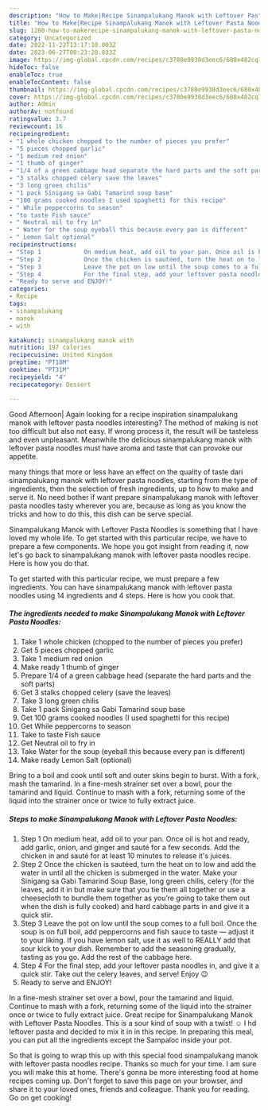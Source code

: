 ```yaml
---
description: "How to Make|Recipe Sinampalukang Manok with Leftover Pasta Noodles {That is Special"
title: "How to Make|Recipe Sinampalukang Manok with Leftover Pasta Noodles {That is Special"
slug: 1280-how-to-makerecipe-sinampalukang-manok-with-leftover-pasta-noodles-that-is-special
category: Uncategorized
date: 2022-11-22T13:17:10.003Z
date: 2023-06-27T00:23:28.833Z
image: https://img-global.cpcdn.com/recipes/c3780e9938d3eec6/680x482cq70/sinampalukang-manok-with-leftover-pasta-noodles-recipe-main-photo.jpg
hideToc: false
enableToc: true
enableTocContent: false
thumbnail: https://img-global.cpcdn.com/recipes/c3780e9938d3eec6/680x482cq70/sinampalukang-manok-with-leftover-pasta-noodles-recipe-main-photo.jpg
cover: https://img-global.cpcdn.com/recipes/c3780e9938d3eec6/680x482cq70/sinampalukang-manok-with-leftover-pasta-noodles-recipe-main-photo.jpg
author: Admin
authorAv: notfound
ratingvalue: 3.7
reviewcount: 16
recipeingredient:
- "1 whole chicken chopped to the number of pieces you prefer"
- "5 pieces chopped garlic"
- "1 medium red onion"
- "1 thumb of ginger"
- "1/4 of a green cabbage head separate the hard parts and the soft parts"
- "3 stalks chopped celery save the leaves"
- "3 long green chilis"
- "1 pack Sinigang sa Gabi Tamarind soup base"
- "100 grams cooked noodles I used spaghetti for this recipe"
- " While peppercorns to season"
- "to taste Fish sauce"
- " Neutral oil to fry in"
- " Water for the soup eyeball this because every pan is different"
- " Lemon Salt optional"
recipeinstructions:
- "Step 1            On medium heat, add oil to your pan. Once oil is hot and ready, add garlic, onion, and ginger and sauté for a few seconds. Add the chicken in and sauté for at least 10 minutes to release it&#39;s juices."
- "Step 2            Once the chicken is sautéed, turn the heat on to low and add the water in until all the chicken is submerged in the water. Make your Sinigang sa Gabi Tamarind Soup Base, long green chilis, celery (for the leaves, add it in but make sure that you tie them all together or use a cheesecloth to bundle them together as you’re going to take them out when the dish is fully cooked) and hard cabbage parts in and give it a quick stir."
- "Step 3            Leave the pot on low until the soup comes to a full boil. Once the soup is on full boil, add peppercorns and fish sauce to taste — adjust it to your liking. If you have lemon salt, use it as well to REALLY add that sour kick to your dish. Remember to add the seasoning gradually, tasting as you go. Add the rest of the cabbage here."
- "Step 4            For the final step, add your leftover pasta noodles in, and give it a quick stir. Take out the celery leaves, and serve! Enjoy 😉"
- "Ready to serve and ENJOY!"
categories:
- Recipe
tags:
- sinampalukang
- manok
- with

katakunci: sinampalukang manok with 
nutrition: 197 calories
recipecuisine: United Kingdom
preptime: "PT18M"
cooktime: "PT31M"
recipeyield: "4"
recipecategory: Dessert

---
```



Good Afternoon| Again looking for a recipe inspiration sinampalukang manok with leftover pasta noodles interesting? The method of making is not too difficult but also not easy. If wrong process it, the result will be tasteless and even unpleasant. Meanwhile the delicious sinampalukang manok with leftover pasta noodles must have aroma and taste that can provoke our appetite.






many things that more or less have an effect on the quality of taste dari sinampalukang manok with leftover pasta noodles, starting from the type of ingredients, then the selection of fresh ingredients, up to how to make and serve it. No need bother if want prepare sinampalukang manok with leftover pasta noodles tasty wherever you are, because as long as you know the tricks and how to do this, this dish can be serve  special.


Sinampalukang Manok with Leftover Pasta Noodles is something that I have loved my whole life. To get started with this particular recipe, we have to prepare a few components. We hope you got insight from reading it, now let&#39;s go back to sinampalukang manok with leftover pasta noodles recipe. Here is how you do that.


To get started with this particular recipe, we must prepare a few ingredients. You can have sinampalukang manok with leftover pasta noodles using 14 ingredients and 4 steps. Here is how you cook that.

<!--inarticleads1-->

##### The ingredients needed to make Sinampalukang Manok with Leftover Pasta Noodles:

1. Take 1 whole chicken (chopped to the number of pieces you prefer)
1. Get 5 pieces chopped garlic
1. Take 1 medium red onion
1. Make ready 1 thumb of ginger
1. Prepare 1/4 of a green cabbage head (separate the hard parts and the soft parts)
1. Get 3 stalks chopped celery (save the leaves)
1. Take 3 long green chilis
1. Take 1 pack Sinigang sa Gabi Tamarind soup base
1. Get 100 grams cooked noodles (I used spaghetti for this recipe)
1. Get  While peppercorns to season
1. Take to taste Fish sauce
1. Get  Neutral oil to fry in
1. Take  Water for the soup (eyeball this because every pan is different)
1. Make ready  Lemon Salt (optional)


Bring to a boil and cook until soft and outer skins begin to burst. With a fork, mash the tamarind. In a fine-mesh strainer set over a bowl, pour the tamarind and liquid. Continue to mash with a fork, returning some of the liquid into the strainer once or twice to fully extract juice. 

<!--inarticleads2-->

##### Steps to make Sinampalukang Manok with Leftover Pasta Noodles:

1. Step 1            On medium heat, add oil to your pan. Once oil is hot and ready, add garlic, onion, and ginger and sauté for a few seconds. Add the chicken in and sauté for at least 10 minutes to release it&#39;s juices.
1. Step 2            Once the chicken is sautéed, turn the heat on to low and add the water in until all the chicken is submerged in the water. Make your Sinigang sa Gabi Tamarind Soup Base, long green chilis, celery (for the leaves, add it in but make sure that you tie them all together or use a cheesecloth to bundle them together as you’re going to take them out when the dish is fully cooked) and hard cabbage parts in and give it a quick stir.
1. Step 3            Leave the pot on low until the soup comes to a full boil. Once the soup is on full boil, add peppercorns and fish sauce to taste — adjust it to your liking. If you have lemon salt, use it as well to REALLY add that sour kick to your dish. Remember to add the seasoning gradually, tasting as you go. Add the rest of the cabbage here.
1. Step 4            For the final step, add your leftover pasta noodles in, and give it a quick stir. Take out the celery leaves, and serve! Enjoy 😉
1. Ready to serve and ENJOY!

In a fine-mesh strainer set over a bowl, pour the tamarind and liquid. Continue to mash with a fork, returning some of the liquid into the strainer once or twice to fully extract juice. Great recipe for Sinampalukang Manok with Leftover Pasta Noodles. This is a sour kind of soup with a twist! ☺️ I hd leftover pasta and decided to mix it in in this recipe. In preparing this meal, you can put all the ingredients except the Sampaloc inside your pot. 

So that is going to wrap this up with this special food sinampalukang manok with leftover pasta noodles recipe. Thanks so much for your time. I am sure you will make this at home. There's gonna be more interesting food at home recipes coming up. Don't forget to save this page on your browser, and share it to your loved ones, friends and colleague. Thank you for reading. Go on get cooking!
